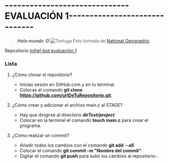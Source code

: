 # ------------------------------EVALUACIÓN 1------------------------------
> ***Hola mundo :D***
![Tortuga](https://www.nationalgeographic.com.es/medio/2022/06/10/tortuga-gigante-fantastica-de-la-isla-fernandina-galapagos_8c694854_800x800.jpg)
Foto tomada de [National Geographic](https://www.nationalgeographic.com.es/animales/tortugas)

Repositorio [mihel-bot evaluación 1](https://github.com/jfUPB/sc-2022-20-eval1-mihel-bot.git)

### Lista
1. ¿Cómo clonar el repositorio?
    - Inicias sesión en GitHub.com y en tu terminal.
    - Colocas el comando **git clone https://github.com/urlDeTuRepositorio.git**.

2. ¿Cómo crear y adicionar el archivo main.c al STAGE?
    - Hay que dirigirse al directorio ***dirTest/project***.
    - Colocar en la terminal el comando **touch main.c** para crear el programa.

3. ¿Cómo realizar un commit?
    - Añadir todos los cambios con el comando **git add --all**.
    - Colocar el comando **git commit -m "Nombre del commit"**.
    - Digitar el comando **git push** para subir los cambios al repositorio-.